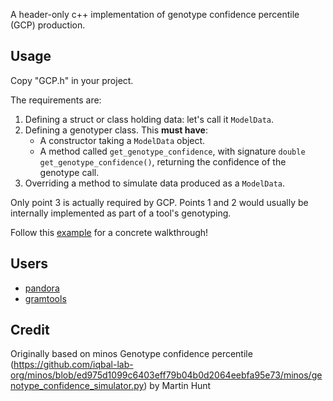 A header-only c++ implementation of genotype confidence percentile (GCP) production.

## Usage

Copy "GCP.h" in your project.

The requirements are:

1. Defining a struct or class holding data: let's call it `ModelData`.
1. Defining a genotyper class. This **must have**:
	* A constructor taking a `ModelData` object.
	* A method called `get_genotype_confidence`, with signature `double get_genotype_confidence()`,
		returning the confidence of the genotype call.
1. Overriding a method to simulate data produced as a `ModelData`.

Only point 3 is actually required by GCP. Points 1 and 2 would usually be internally implemented as part of a tool's genotyping.

Follow this [example](examples/Full.cpp) for a concrete walkthrough!

## Users

* [pandora][pandora]
* [gramtools][gramtools]

## Credit

Originally based on minos Genotype confidence percentile (https://github.com/iqbal-lab-org/minos/blob/ed975d1099c6403eff79b04b0d2064eebfa95e73/minos/genotype_confidence_simulator.py) by Martin Hunt


[gramtools]: https://github.com/iqbal-lab-org/gramtools
[pandora]: https://github.com/rmcolq/pandora
